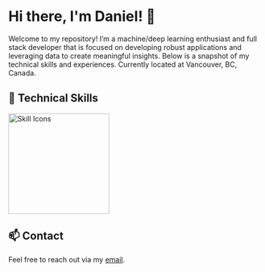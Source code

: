 # Hi there, I'm Daniel! 👋 

Welcome to my repository! I’m a machine/deep learning enthusiast and full stack developer that is focused on developing robust applications and leveraging data to create meaningful insights. Below is a snapshot of my technical skills and experiences. Currently located at Vancouver, BC, Canada.

## 🔧 Technical Skills

<picture>
  <img height="200" src="https://skillicons.dev/icons?i=py,java,r,dart,git,html,css,swift,js,ts,pytorch,tensorflow,flutter,firebase,flask,deno,postgresql,supabase,gcp,docker&theme=dark&perline=4" alt="Skill Icons" />
</picture>

## 📫 Contact
Feel free to reach out via my [email](mailto:danielkua888@live.com).
